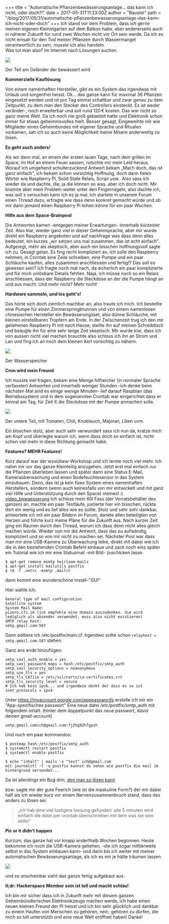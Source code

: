 +++
title = "Automatische Pflanzenbewässerungsanlage… das kann ich nicht, oder doch?!"
date = 2017-05-31T11:23:00Z
author = "Baustel"
path = "/blog/2017/05/31/automatische-pflanzenbewasserungsanlage-das-kann-ich-nicht-oder-doch"
+++
Ich stand vor dem Problem, dass ich gerne meinen eigenen Kleinstgarten
auf dem Balkon habe, aber andererseits auch in näherer Zukunft für rund
zwei Wochen nicht vor Ort sein werde. Da ich es nicht einsah für den Tod
meiner Pflanzen durch Wassermangel verantwortlich zu sein, musste ich
also handeln.  
Was tut man also? Im Internet nach Lösungen suchen.

[![](/media/IMG_8202.serendipityThumb.jpg)](/media/IMG_8202.jpg)

Der Teil am Geländer der bewässert wird

**Kommerzielle Kauflösung**

Von einem namenhaften Hersteller, gibt es ein System das irgendwas mit
Urlaub und sorgenfrei heisst. Ok... das ganze kann für maximal 36
Pflanzen eingesetzt werden und ist pro Tag einmal schaltbar und zwar
genau zu dem Zeitpunkt, zu dem man den Stecker des Controllers
einsteckt. Es ist weder veränder-, noch erweiterbar und soll rund 120 €
kosten. Das war nicht so ganz meine Welt.
Da ich noch nie groß gebastelt hatte und Elektronik schon immer für
etwas geheimnisvolles hielt. Besser gesagt, Eingeweihte mir wie
Mitglieder eines Geheimbundes mit eigener Sprache und Ritualen vorkamen,
sah ich so auch keine Möglichkeit meine Misere anderweitig zu lösen.

**Es geht auch anders!**

Als wir dann mal, an einem der ersten lauen Tage, nach dem grillen im
Space, im Hof an einem Feuer sassen, rutschte mir mein Leid heraus.
Worauf ich umgehend schulterzuckend Antwort bekam „Mach doch, das ist
ganz einfach", ich bekam schon vorsichtig Hoffnung, doch dann fielen
Wörter wie Raspberry Pi, Solid State Relais, Script usw.. Also sass ich
wieder da und dachte, die, ja die können so was, aber ich doch nicht.
Mir brannte aber mein Problem weiter unter den Fingernägeln, also dachte
ich, was soll´s versuchen kann ich es ja mal. Ich startete in unserem
Forum einen Thread dazu, erfragte wie dass denn konkret gemacht würde
und ob mir dann jemand einen Raspberry Pi leihen könne für ein paar
Wochen.

**Hilfe aus dem Space-Brainpool**

Die Antworten kamen -entgegen meiner Erwartungen- innerhalb kürzester
Zeit. Also klar, wieder ganz viel in dieser Geheimsprache, aber mir
wurde direkt ein Raspberry angeboten und auf nachfrage was dass denn
alles bedeutet, ein kurzes „wir setzen uns mal zusammen, das ist echt
einfach". Aufgeregt, mehr als skeptisch, aber auch ein bisschen
hoffnungsvoll sagte ich zu.
Gesagt getan. Es fing recht kompliziert an, ich solle den Raspberry
nehmen, in Crontab eine Zeile schreiben, eine Pumpe und ein paar
Schläuche kaufen, alles zusammen anschliessen und fertig!? Das soll es
gewesen sein? Ich fragte noch mal nach, da sicherlich ein paar
komplizierte und für mich unlösbare Details fehlten. Naja, ich müsse
noch so ein Relais anschliessen, dass der Raspberry die Steckdose an der
die Pumpe hängt an und aus macht. Und mehr nicht? Mehr nicht!

**Hardware sammeln, und los geht\'s!**

Das hörte sich doch ziemlich machbar an, also traute ich mich. Ich
bestellte eine Pumpe für einen Zimmerspringbrunnen und von einem
namenlosen chinesischen Hersteller ein Bewässerungsset, also dünne
Schläuche, mit kleinen einstellbaren Tropfern am Ende. In der
Zwischenzeit trug ich den mir geliehenen Raspberry Pi mit nach Hause,
stellte ihn auf meinen Schreibtisch und beäugte ihn für eine sehr lange
Zeit skeptisch. Mir wurde klar, dass ich von aussen nicht viel machen
brauchte also schloss ich ihn an Strom und Lan und fing ich an mich dem
kleinen Kerl vorsichtig zu nähern.

[![](/media/IMG_8201.serendipityThumb.jpg)](/media/IMG_8201.jpg)

Der Wasserspeicher

**Cron wird mein Freund**

Ich musste viel fragen, bekam eine Menge hilfreicher (in normaler
Sprache verfasster) Antworten und innerhalb weniger Stunden -ich denke
beim nächsten Mal sind es einige wenige Minuten- lief darauf Raspbian
(das Betriebssystem) und in dem sogenannten Crontab war eingerichtet
dass er einmal am Tag, für Zeit X die Steckdose mit der Pumpe anmachen
solle.

[![](/media/IMG_8195.serendipityThumb.jpg)](/media/IMG_8195.jpg)

Der untere Teil, mit Tomaten, Chili, Knoblauch, Majoran, Lilien uvm.

Ein bisschen stolz, aber auch sehr verwundert sass ich nun da, kratze
mich am Kopf und überlegte warum ich, wenn dass doch so einfach ist,
nicht schon viel mehr in diese Richtung gemacht habe.

**Features? MEHR Features!**

Kurz darauf war der wssiütww-Workshop und ich lernte noch viel mehr. Ich
nahm mir vor das ganze Kleinteilig anzugehen. Jetzt erst mal einfach nur
die Pflanzen überleben lassen und später dann eine Status E-Mail,
Kameraüberwachung und einen Bodefeuchtesensor in das System einzubauen.
Denn, das ist ja kein fixes System eines namenhaften Herstellers,
sondern (wenn auch keinesfalls von mir entwickelt und mit ganz viel
Hilfe und Unterstützung durch den Space) meines! :)
[video_bewaesserung](/media/video_bewaesserung "video_bewaesserung")
Ich schloss mein 60l Fass (der Vorratsbehälter des ganzen) an, machte
ein paar Testläufe, justierte hier ein bisschen, rückte dort ein wenig
und es lief alles wie es sollte. Stolz und sehr sehr dankbar, antwortete
ich mit ein paar Bildern im Forum, dankte allen beteiligten von Herzen
und führte kurz meine Pläne für die Zukunft aus. Nach kurzer Zeit ging
ein Raunen durch den Thread, warum ich dass denn nicht alles gleich
machen würde. Wieder von mir die Antwort, dass das zu aufwändig,
kompliziert und so von mir nicht zu machen sei. Nächster Post war dass
man mir eine USB-Kamera zu Überwachung leihe, direkt mit dabei wie ich
die in den bestehenden Crontab Befehl einbaue und zack noch eins später
ein Tutorial wie ich mir eine Statusmail -mit Bild- zuschicken lasse.

```
$ apt-get remove msmtp heirloom-mailx
$ apt-get install mailutils postfix
$ rm -f .netrc -msmtp .mailrc
```

dann kommt eine wunderschöne install-"GUI"

Hier wähle ich:

```
General type of mail configuration
Satellite system
System Mail Name:
pizero.cfs.im (ich empfehle eine domain auszudenken. Sie wird
lediglich als absender verwendet, muss also nicht existieren)
SMTP relay host:
smtp.gmail.com:587
```

Dann editiere ich /etc/postfix/main.cf. Irgendwo sollte schon
`relayhost = smtp.gmail.com:587` stehen.

Ganz ans ende hinzufügen:

```
smtp_sasl_auth_enable = yes
smtp_sasl_password_maps = hash:/etc/postfix/smtp_auth
smtp_sasl_security_options = noanonymous
smtp_use_tls = yes
smtp_tls_CAfile = /etc/ssl/certs/ca-certificates.crt
smtp_tls_security_level = secure
# Ich hab kein ipv6... und irgendwie denkt der dass es so ist
inet_protocols = ipv4
```

Unter https://myaccount.google.com/apppasswords erstelle ich mir ein
"App-spezifisches passwort"
Eine neue datei /etc/postfix/smtp_auth mit folgendem inhalt: (hinter
dem doppelpunkt das neue passwort, davor deinen gmail-account)

```
smtp.gmail.comich@gmail.com:fj2hg92hfgpsh
```

Und noch ein paar kommandos:

```
$ postmap hash:/etc/postfix/smtp_auth
$ systemctl restart postfix
$ systemctl enable postfix

$ echo "inhalt" | mailx -s "test" ich@gmail.com
mit journalctl -f -u postfix kannst du sehen wie postfix die mail im
hintergrund versendet...
```

Da ist allerdings ein Bug drin, [den man so lösen
kann](https://bugs.launchpad.net/ubuntu/+source/postfix/+bug/1519331)

bzw. sagte mir der gute Feerich (wie ist die maskuline Form?) der mir
dabei half als ich wieder kurz vor einem Nervenzusammenbruch stand, dass
das anders zu lösen sei:

> „ich hab eine viel lustigere loesung gefunden: alle 5 minuten wird
> einfach die datei per crontab überschrieben mit dem was sie sein
> sollte"

**Pic or it didn\'t happen**

Kurzum, das ganze hat vor knapp anderthalb Wochen begonnen. Heute
bekomme ich noch die USB-Kamera geliehen, -die ich sogar mittlerweile
selbst in das System einbauen kann- und dann bin ich weiter mit meiner
automatischen Bewässerungsanlage, als ich es mir je hätte träumen
lassen.

[![](/media/IMG_8203.serendipityThumb.jpg)](/media/IMG_8203.jpg)

und so unscheinbar sieht das ganze fertig aufgebaut aus.

**tl;dr: Hackerspace Member sein ist toll und macht schlau!**

Ich bin mir sicher dass ich in Zukunft mehr mit diesem ganzen
Geheimbündlerischen Elektronikzeugs machen werde, ich habe einen neuen
kleinen Freund der Pi heisst und ich bin sehr glücklich und dankbar zu
einem Haufen von Menschen zu gehören, nein, gehören zu dürfen, die mich
so toll unterstützt und eine neue Welt eröffnet haben! Danke!
